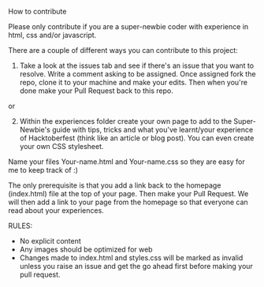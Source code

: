 How to contribute

Please only contribute if you are a super-newbie coder with experience in html, css and/or javascript.

There are a couple of different ways you can contribute to this project:

1) Take a look at the issues tab and see if there's an issue that you want to resolve. Write a comment asking to be assigned. Once assigned fork the repo, clone it to your machine and make your edits. Then when you're done make your Pull Request back to this repo.

or 

2) Within the experiences folder create your own page to add to the Super-Newbie's guide with tips, tricks and what you've learnt/your experience of Hacktoberfest (think like an article or blog post). You can even create your own CSS stylesheet. 

Name your files Your-name.html and Your-name.css so they are easy for me to keep track of :)

The only prerequisite is that you add a link back to the homepage (index.html) file at the top of your page. Then make your Pull Request. We will then add a link to your page from the homepage so that everyone can read about your experiences.

RULES: 
- No explicit content
- Any images should be optimized for web
- Changes made to index.html and styles.css will be marked as invalid unless you raise an issue and get the go ahead first before making your pull request.
